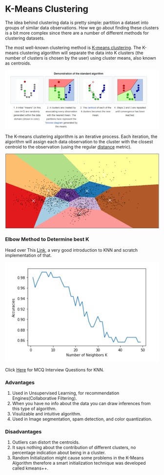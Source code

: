 # K-Means Clustering

The idea behind clustering data is pretty simple: partition a dataset into groups of similar data observations. How we go about finding these clusters is a bit more complex since there are a number of different methods for clustering datasets.

The most well-known clustering method is [K-means clustering](https://en.wikipedia.org/wiki/K-means_clustering). The K-means clustering algorithm will separate the data into K clusters (the number of clusters is chosen by the user) using cluster means, also known as centroids.

![The Algo behind K-Means Clustering](<.gitbook/assets/image (12).png>)

 The K-means clustering algorithm is an iterative process. Each iteration, the algorithm will assign each data observation to the cluster with the closest centroid to the observation (using the regular [distance](http://mathworld.wolfram.com/Distance.html) metric).

![](<.gitbook/assets/image (13).png>)

### Elbow Method to Determine best K 

Head over This [Link](https://www.kaggle.com/arishalam/the-knn-algorithm), a very good introduction to KNN and scratch implementation of that. 

![The Elbow method for best K ](<.gitbook/assets/image (14).png>)

Click [Here](https://www.analyticsvidhya.com/blog/2017/09/30-questions-test-k-nearest-neighbors-algorithm/?fbclid=IwAR0JgeXKfyLGndL2\_eMX7R6HLVY9la97V6QMIYb\_4LnG56N-x1Oe5DsdhqE) for MCQ Interview Questions for KNN.

### Advantages

1. Used in Unsupervised Learning, for recommendation Engines(Collaborative Filtering).
2. When you have no info about the data you can draw inferences from this type of algorithm.
3. Visulizable and intuitive algorithm. 
4. Used in Image segmentation, spam detection, and color quantization.

### Disadvantages

1. Outliers can distort the centroids. 
2. It says nothing about the contribution of different clusters, no percentage indication about being in a cluster. 
3. Random Initialization might cause some problems in the K-Means Algorithm therefore a smart initialization technique was developed called kmeans++.
